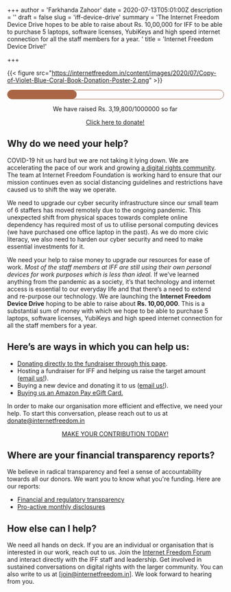 +++
author = 'Farkhanda Zahoor'
date = 2020-07-13T05:01:00Z
description = ''
draft = false
slug = 'iff-device-drive'
summary = 'The Internet Freedom Device Drive hopes to be able to raise about Rs. 10,00,000 for IFF to be able to purchase 5 laptops, software licenses, YubiKeys and high speed internet connection for all the staff members for a year. '
title = 'Internet Freedom Device Drive!'

+++


{{< figure src="https://internetfreedom.in/content/images/2020/07/Copy-of-Violet-Blue-Coral-Book-Donation-Poster-2.png" >}}

<style>
    
#progress {
    border-radius: 13px;
    border: 1px solid #a64;
    height: 20px;
    width: 100%;
}

#progress::after {
    content: '';
    display: block;
    background: #a64;
    width: calc((319800 / 1000000) * 100%);
    height: 100%;
    border-radius: 9px;
}
</style>

<div id="progress">
</div>

<p style="text-align:center;">We have raised Rs. 3,19,800/1000000 so far</p>



<div style="text-align:center;">
    <a href="https://internetfreedom.in/donate/" class="button">Click here to donate!</a>
</div>

## **Why do we need your help?**

COVID-19 hit us hard but we are not taking it lying down. We are accelerating the pace of our work and growing [a digital rights community](https://internetfreedom.in/p/afccb357-8e1b-49cb-9f16-1ab919c3b464/forum.internetfreedom.in). The team at Internet Freedom Foundation is working hard to ensure that our mission continues even as social distancing guidelines and restrictions have caused us to shift the way we operate.

We need to upgrade our cyber security infrastructure since our small team of 6 staffers has moved remotely due to the ongoing pandemic. This unexpected shift from physical spaces towards complete online dependency has required most of us to utilise personal computing devices (we have purchased one office laptop in the past). As we do more civic literacy, we also need to harden our cyber security and need to make essential investments for it.

We need your help to raise money to upgrade our resources for ease of work. _Most of the staff members at IFF are still using their own personal devices for work purposes which is less than ideal._ If we’ve learned anything from the pandemic as a society, it’s that technology and internet access is essential to our everyday life and that there’s a need to extend and re-purpose our technology. We are launching the **Internet Freedom Device Drive** hoping to be able to raise about **Rs. 10,00,000**. This is a substantial sum of money with which we hope to be able to purchase 5 laptops, software licenses, YubiKeys and high speed internet connection for all the staff members for a year.

## **Here’s are ways in which you can help us:**

* [Donating directly to the fundraiser through this page](https://internetfreedom.in/donate/).
* Hosting a fundraiser for IFF and helping us raise the target amount ([email us!](mailto:donate@internetfreedom.in)).
* Buying a new device and donating it to us ([email us!](mailto:donate@internetfreedom.in)).
* [Buying us an Amazon Pay eGift Card.](https://www.amazon.in/Amazon-Grey-mail-Gift-Card/dp/B018TV9HIM/ref=lp_5807230031_1_4?s=gift-cards&ie=UTF8&qid=1594708533&sr=1-4)

In order to make our organisation more efficient and effective, we need your help. To start this conversation, please reach out to us at [donate@internetfreedom.in](mailto:donate@internetfreedom.in) 

<p style="text-align:center;"><a href="https://internetfreedom.in/donate" class="button">MAKE YOUR CONTRIBUTION TODAY!</a></p>

## Where are your financial transparency reports?

We believe in radical transparency and feel a sense of accountability towards all our donors. We want you to know what you're funding. Here are our reports:

* [Financial and regulatory transparency](https://internetfreedom.in/transparency-and-finances) 
* [Pro-active monthly disclosures](http://twitter.com/internetfreedom/status/1224688870396059654)

## How else can I help?

We need all hands on deck. If you are an individual or organisation that is interested in our work, reach out to us. Join the [Internet Freedom Forum](http://forum.internetfreedom.in/) and interact directly with the IFF staff and leadership. Get involved in sustained conversations on digital rights with the larger community. You can also write to us at [join@internetfreedom.in]. We look forward to hearing from you.



